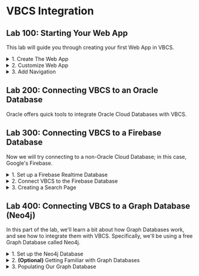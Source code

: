 # VBCS Integration

<h2> Lab 100: Starting Your Web App </h2>

This lab will guide you through creating your first Web App in VBCS. 
  
<details>
  <summary>1. Create The Web App</summary>

  <h3> Create Web App </h3> 

  Sign in to your Cloud Account. <br>
  ![](/images/1.png) <br>
  ![](/images/2.png) <br>
  <br>

  Navigate to Cloud Dashboard, then open the Visual Builder Service Console. If Visual Builder is not visible, click `Customize Dashboard`, then scroll to Visual Builder in the list and hit `Show`.<br>

  ![](/images/3.png) <br> <br>

  At the top right of the page, hit "Quick Starts". This will allow us to create the underlying infrastructure for VBCS at the same time that we create the VBCS instance rather than making them separately. Simply name the instance and then hit `Create`. If you don't care about configuring the database that your instance will run on, this is the way to go. 

  Alternatively, you can hit the `Customize` button on the top right. This would allow you to configure the database that is created. For the purpose of this lab, we'll stick to the default QuickStart configuration.

  ![](/images/5.png)<br><br>

  Next, download the generated SSH key and credentials in order to continue, which will allow you to access your instance.

  <br>![](/images/12.png)<br>
  <br>

  Your instance will take some time to provision. When it's ready, open the Visual Builder Home page.

  <br>![](/images/8.png)<br>
  <br>

  Now, we need to create a Visual Application. From the home page, hit `New` in the top right. 

  <br>![](/images/9.png)<br>
  <br>

  Name the application whatever you like; the Description is optional. 

  <br>![](/images/10.png)<br>
  <br>

  Your new Application should open automatically. On the left, hit the computer icon for `Web Apps`, then the plus sign to create a new Web App. Name it, then hit `Create`. 

  <br>![](/images/11.png)<br>
  <br>

  A blank page will open in the center, with a Components Bar to the left and a Customization Bar on the right.<br>
  
  ![](/images/14.png)<br>
  <br>
</details>

<details>
  <summary>2. Customize Web App</summary>
  
  <h3>Customize Web App </h3>
  
  Click on the `Design` view tab in the top right. Drag on an image component into the very top left corner of the page.<br>
  Click on it, then look on the right side go to the Data tab. Put in `https://png.icons8.com/color/1600/reflector-bulb.png` 
  for the source url. This image will act as our website's logo.<br> 
  
  As it is, the image size is bigger than what we'd expect for our logo, so let's resize it. 
  
  <br>![](/images/15.png)<br><br>
  
  Go to the `General` tab and set the `width` property to 150. Now that the image is resized, it looks much more fitting to be   our website's logo.<br>
  
  ![](/images/16.png)<br>
  <br>
  
  Next, drag on a `Heading` component one column to the right of the logo. Under the `General` tab inside the `Text` field,   
  enter whatever name you'd like your website to be called.<br>
  
  In the row below, drag over a tab bar. The tab bar defaults to three tabs, but we only need two for now. Hover over `Tab 3`   in the General tab, then hit the trash can icon. Rename the tabs `Home` and `Second Page`.<br>
  
  ![](/images/17.png)<br>
  ![](/images/1-17.5.png)<br>
  
  Drag and drop another Heading component, and fill in "Welcome to the Home page" for the text.<br>
  
  Let's say that we want to customize the color of the text that we just entered. Click on the Heading, go to the `All` 
  tab, then expand `General Attributes` and scroll down to the `Style` field. Enter in `color: #67aee5;`. The color 
  changes to a light blue. This is an easy way to customize the CSS for a specific component. <br>
  
  ![](/images/1-18.png)<br>
  <br>
  
  In addition, we can also edit the HTML and CSS code directly. Near the top right, hit the `Code` view for the page. <br>
  
  ![](/images/1-19.png)<br><br>
  
  To customize the tab bar, we'll first define some style. Simply paste this at the top of the Code page.<br>
  
  ```
  <style>
  .bright {
  background-color: #4286f4;
  border-style: groove;
  }
  .dull {
  background-color: #7790ba;
  border-style: groove;
  }
  </style>
  ```
  
  <br>
  We will add this style as div classes to our tabs, with dull being for the tab we are currently on, and bright being for 
  tabs we are not on.<br>

  ![](/images/1-20.png)<br><br>
  
  Back on the design tab, we can view changes we made to the tab bar. As demonstrated, you can code HTML and CSS for your web   app the way you would for any website, while also having the option to change it in the Design view, giving you much greater flexibility.<br>
  
  ![](/images/1-21.png)<br>
  <br>
  
 </details>
  
<details>
  <summary>3. Add Navigation</summary>

  <h3>Add Navigation </h3>

  In order for this tab bar to actually navigate the website, we need a second page to navigate <i>to</i>. We want to carry over the components from the first page to this home page (logo, title, navbar) so we'll go ahead and copy it. Go to the Web App heirarchy on the left, right click on main-start and hit `Duplicate`. Then rename the page `second-page`.<br>
  ![](/images/1-33.png)<br>
  <br>
  
  Switch which tab is dull and which tab is bright. Dull tabs represent the current page we're on. <br><br>
  ![](/images/1-23.png)<br>
  <br>
  
  On the Design view, change "Welcome to the Home Page" to say "Welcome to the Second Page". It should look like this.<br>
  ![](/images/1-24.png)<br>
  <br>
  
  Next, let's create some <i>events</i> and <i>action chains</i>. These will allow us to navigate to the second page and back 
  again whenever a specific tab is clicked, rather than the text itself.<br>
  
  Click on flow `main`, and hit the flag icon near the left to open up `Actions`. Creating an action chain at the flow level 
  allows us to reuse these components on each page.<br>
  
  ![](/images/25.png)<br>
  <br>
  
  Hit `+ Action Chain` to create a new action chain and call it something like `navigateHome`. <br>
  Drag and drop a Navigate component to the plus sign, then click `Select Target`.<br>
  
  ![](/images/26.png)<br>
  <br>
 
  Choose `Peer Page`, and then `main-start`.<br>
  
  ![](/images/27.png)<br>
  ![](/images/28.png)<br>
  <br>
  
  Repeat this process for a navigateSecondPage action chain, this time selecting second-page as target.<br>
  <br>
  
  Events need to be created at the page level, because the event that triggers your action happens on a particular page. Go     back to main-start and click on the bell icon near the left to go to Events. Hit `+ Event Listener`.
  
  ![](/images/29.png)<br>
  <br>
  
  Scroll down to "Other Events" and hit the plus sign. Call this something like `clickHomeTab`. When done, hit `Select`.<br>
  
  ![](/images/30.png)<br>
  <br>
  
  On the next page, select `navigateHome` for the action chain, then hit `Select`.<br>
  ![](/images/31.png)<br>
  <br>
  
  Repeat this process for creating cxckSecondTab and having it trigger navigateSecondPage.<br>
  Then, create these same events for second-page.<br>
  
  ![](/images/32.png)<br>
  <br>
  
  Last but not least, we want to connect these event listeners to be activated whenever our tabs are clicked. Go to Code view,   and add the onclick listener after the lid for both tabs. Enter
  
  ```
  <li id ="oj-tab-bar-XXXXXXXXX-X-tab-X" on-click="[[$listeners.eventName]]"
  ``` 
  
  where eventName is the name of your event for each tab (i.e., clickHomeTab and clickSecondTab). <br>
  
  ![](/images/1-34.png)<br>
  <br>
  
  Note that many components have an Events tab that allows you to create an event and action chain all in one click, but    
  because we want different parts of the tab bar to take us to different pages, we have to set them up manually.<br>
  The Events tab is very useful for things such as buttons, where you can quickly create an action for when the button is 
  clicked.<br><br>
  
  Finally, add the onclick listeners for the second page, and you should be good to go! You now have a functional website.<br>
  <br>
  
  Click on the play button in the top right to test your website, seeing that you can navigate between the two pages.<br>
  
  ![](/images/1-7.png)<br>
  <br>
</details>

<h2> Lab 200: Connecting VBCS to an Oracle Database </h2>

Oracle offers quick tools to integrate Oracle Cloud Databases with VBCS.

<h2> Lab 300: Connecting VBCS to a Firebase Database </h2>

Now we will try connecting to a non-Oracle Cloud Database; in this case, Google's Firebase. 
  
<details>
  <summary>1. Set up a Firebase Realtime Database</summary>
  
  <h3> Set up a Firebase Database </h3>

  Login to a google account and go to the [Firebase Website](https://firebase.google.com/products). Select Realtime Database.<br>
  ![](/images/3-1.png)<br>
  <br>
  Click "Visit Console" then "Add Project".
  ![](/images/3-2.png)<br>
  ![](/images/3-3.png)<br>
  <br>
  Choose a name, leave the default settings for location, make sure all three boxes are checked, then hit Create Project.<br>
  ![](/images/3-4.png)<br>
  <br>
  It will take 10 seconds or so to create, then the page should redirect you to your Database home page. Note that currently, there is no data in our database.<br>
  ![](/images/3-5.png)<br>
  <br>
  First thing we need to do is edit the security rules to allow read write access. Since this is just a test database, it doesn't need to be secure. Go to the Rules tab and simply change read and write to "true". For a real project, you would want more specific rules. Google has documentation on how to create more complex rules [here](https://firebase.google.com/docs/database/security). <br>
  ![](/images/3-12.png)<br>
  <br>
  Now, inside this GitHub repository, navigate to the "resources" directory and download the bookList.json file. Open it inside VCode or your preferred text editor. Note the structure is of several book objects identified by ISBN. <br>
  ![](/images/3-6.png)<br>
  <br>
  Go back to the Data tab of your Database. Near the top right, hit the three dots dropdown, then "Import JSON".<br>
  ![](/images/3-7.png)<br>
  <br>
  Import the bookList.json file.<br>
  ![](/images/3-8.png)<br>
  <br>
  Your database should populate with the information from the file.<br>
  ![](/images/3-9.png)<br>
  <br>
  To test that everything is set up correctly, enter the shown url for the Database /books.json into a browser.<br>
  ![](/images/3-10.png)<br>
  ```
  https://projectname-XXXXX.firebaseio.com/books.json
  ```
  A list of the books and all their info should be shown. <br>
  ![](/images/3-11.png)<br>
  <br>

  Sidenote: If the formatting of your data looks different, add the JSON Viewer extension to your Chrome browser: https://chrome.google.com/webstore/detail/json-viewer/gbmdgpbipfallnflgajpaliibnhdgobh?hl=en-US.

</details>

<details>
  <summary>2. Connect VBCS to the Firebase Database</summary>
  
<h3> Create New Page </h3>
  
First thing we want to do is create another page, this one called book-catalog, on which we will display our book descriptions and images. Right click on main-start and hit `Duplicate`, then right click on the copy to rename it `book-catalog`. On the Design view of the page, click on the "Welcome to the Home Page" heading, then hit the trash can icon in the bottom left of the right bar to delete the component.<br>
![](/images/3-25.png)<br>
<br>
Now we have to update the tab bar to include this new page. Go to the code view for the page and look for the "oj-tab-bar-XXXXXXXXX-X" item. Inside that you should see two oj-tab-bar-XXXXXXXXX-X-tab-X items. Copy the code for the first tab (the one with dull formatting) and paste it right below the code for the second tab. Rename the tab "Catalog" and change the listener to clickCatalogTab (though this event does not yet exist. Finally, change the first tab's style to bright, so only the third tab is dull.<br>
![](/images/3-26.png)<br>
<br>
You could have gone to customize the tab bar on the Design view and hit the plus sign to the right of the title `Tabs` in the customization bar, but this would not have copied the style or the listener.<br>
<br>
Repeat this process for the other pages, but on the other pages, the Catalog tab should have bright styling. <br>
![](/images/3-27.png)<br>
<br>  
Now we just need to create our action chain navigateCatalogPage (created at the flow level) and our event clickCatalogTab (created for each page) and we are good to go. Double check that you can navigate between all three pages.<br>
  
  <h3> Add HTML/CSS </h3>
  
  Now that our database has been set up, we'll need to connect it to VBCS. We'll be using this database information to populate one of our pages with images and descriptions of books, so the first thing we need to do is to come up with a layout of how we want our page to look. For this lab, we'll format the page with a left-side column to display book images and a right-side column to display the book information.<br>
  
  Let's create this layout by adding the HTML structure to our new book-catalog page. Navigate to the `Code` view of the page, and copy and paste this HTML code and add it at the very end:<br>

  ```
  <div class="row">
     <div class="column"> <div id="leftColumn"></div> </div>
     <div class="column"> <div id="rightColumn"></div> </div>
</div>
  ```
  <br>
  
  With the HTML in place, we can next add the css for the two columns to style them properly:
  
  ```
    .column {
      float: left;
      width: 35%;
  }

  .row:after {
      content: "";
      display: table;
      clear: both;
  }
  ```
  ![](/images/3-d1.png)<br>
  <br>
  
  With these 2 div objects properly set up, we'll be able to identify where the javascript should populate the images and descriptions. Let's move on to the actual Javascript.<br>
  
  <h3> Add the Javascript </h3>
  
VBCS requires that functions be written in a very particular way. You will see the base outline for this already here.<br>

![](/images/3-14.png)<br>
<br>

The outermost function will return a PageModule object to VBCS; it sends all of the module functions we create to VBCS so we can more easily access them in other components. Each module can be treated like a separate Javascript file.<br>

To define a module, use this format:
```
PageModule.prototype.functionName = function () { OUR CODE HERE };
```
Our functions will look like:
```
define([], function() {
  'use strict';

  var PageModule = function PageModule() {};
  PageModule.prototype.functionOne = function () { OUR CODE HERE };
  PageModule.prototype.functionTwo = function () { OUR CODE HERE };
  PageModule.prototype.functionThree = function () { OUR CODE HERE };

  return PageModule;
});
```
To get started, let's set up the module that will load the book descriptions. <br>
```
define([], function() {
  'use strict';

  var PageModule = function PageModule() {};
  
  PageModule.prototype.loadDescriptions = function () {
    //code here
  };

  return PageModule;
});
```
Then we want to grab the rightcolumn so that we can append elements to that part of the page. Put this in the "code here" section.
```
const app = document.getElementById('rightColumn');
```
Now we are ready to make our GET request to our database. Make sure to replace the url below with the url for your database.
```
var request = new XMLHttpRequest();
request.open('GET', 'https://projectname-XXXXXX.firebaseio.com/books.json', true);
```
We want to peform some actions once this request is made.
```
request.onload = function () {
  //actions to perform once request is made
}
```
Before we can do anything with the response, we have to parse it as a JSON. Put this code inside the request.onload function.
```
var data = JSON.parse(this.response);
```
Right below that, put this code. It will run desired actions if the request is a success, and return an error if there's a problem.
```
if (request.status >= 200 && request.status < 400) {
  //actions to perform on successful request
}
else {
  const errorMessage = document.createElement('marquee');
  errorMessage.textContent = "Request failed.";
  app.appendChild(errorMessage);
}
```
Next we are going to run through the children of the JSON response and add each entry as a line on our webpage. We'll also add a horizontal rule between each, and use a blank image to add some space between book descriptions.
```
      if (request.status >= 200 && request.status < 400) {
        Object.keys(data).forEach(result => {
          const line = document.createElement('hr');
          app.appendChild(line);
            
          const title = document.createElement('p');
          title.textContent = data[result].title;
          app.appendChild(title);
          const author = document.createElement('p');
          author.textContent = data[result].author;
          app.appendChild(author);
          const ISBN = document.createElement('p');
          ISBN.textContent = result;
          app.appendChild(ISBN);
          const genre = document.createElement('p');
          genre.textContent = data[result].genre;
          app.appendChild(genre);
          const published = document.createElement('p');
          published.textContent = data[result].publish_date;
          app.appendChild(published);
          const publisher = document.createElement('p');
          publisher.textContent = data[result].publisher;
          app.appendChild(publisher);
            
          const space = document.createElement('img');
          space.src = "https://i.imgur.com/gAYM6Ws.png?3";
          app.appendChild(space);
        });
      }
```
Finally, all together:
```
PageModule.prototype.loadDescriptions = function () {
            
      const app = document.getElementById('rightColumn');      

      var request = new XMLHttpRequest();
      request.open('GET', 'https://asset-bdf37.firebaseio.com/results.json', true);

      request.onload = function () {
        // Begin accessing JSON data here
        var data = JSON.parse(this.response);
        if (request.status >= 200 && request.status < 400) {
          Object.keys(data).forEach(result => {
            const line = document.createElement('hr');
            app.appendChild(line);
            
            const title = document.createElement('p');
            title.textContent = data[result].title;
            app.appendChild(title);
            const author = document.createElement('p');
            author.textContent = data[result].author;
            app.appendChild(author);
            const ISBN = document.createElement('p');
            ISBN.textContent = result;
            app.appendChild(ISBN);
            const genre = document.createElement('p');
            genre.textContent = data[result].genre;
            app.appendChild(genre);
            const published = document.createElement('p');
            published.textContent = data[result].publish_date;
            app.appendChild(published);
            const publisher = document.createElement('p');
            publisher.textContent = data[result].publisher;
            app.appendChild(publisher);
            
            const space = document.createElement('img');
            space.src = "https://i.imgur.com/gAYM6Ws.png?3";
            app.appendChild(space);
          });
        }
        else {
          const errorMessage = document.createElement('marquee');
          errorMessage.textContent = "Request failed.";
          app.appendChild(errorMessage);
        }
      }

      request.send();
    };
```
Careful with your brackets here; it's easy to get one too many or one too few. <br>

<h3>Calling the Module Function.</h3>

We want this function to be called whenever the page loads. Go to `Events` on the left sidebar for the Catalog page.<br>
Click `Create Event Listener`, then under `Lifecycle Events`, select `vbEnter`. This will be an event that runs whenever the page loads.<br>
![](/images/3-15.png)<br>
<br>
Hit the + sign next to Page Action Chains to create a new action chain. Name this runLoadDescriptions.<br>
![](/images/3-16.png)<br>
<br>
Click on the name of your event, then on the right side hit the link to open the action chain editor.<br>
![](/images/3-17.png)<br>
<br>
Drag "Call Module Function" onto the plus sign.<br>
![](/images/3-18.png)<br>
<br>
Select Module Function. You should see a Page Function named loadDescriptions in the list. Select it, and you should be good to go.<br>
![](/images/3-19.png)<br>
<br>
Test the page, and the books should appear on the Catalog page. <br>
![](/images/3-20.png)<br>
<br>
Now we are going to create our other module, loadImages. The process is basically the same, except we are appending images instead of text.<br>
Insert this code alongside the first module:
```
  PageModule.prototype.loadImages = function() {
    const app = document.getElementById('leftColumn');

    var request = new XMLHttpRequest();
    request.open('GET', 'https://asset-bdf37.firebaseio.com/results.json', true);

    request.onload = function () {
      // Begin accessing JSON data here
      var data = JSON.parse(this.response);
      if (request.status >= 200 && request.status < 400) {
        Object.keys(data).forEach(result => {
          const bookCovers = document.createElement('img');
          bookCovers.src = data[result].image_url;
          console.log(result);
          app.appendChild(bookCovers);
          const p = document.createElement('p');
          p.textContent = "\n";
          app.appendChild(p);
        });
      }
      else {
        const errorMessage = document.createElement('marquee');
        errorMessage.textContent = "Request failed.";
        app.appendChild(errorMessage);
      }
    }

    request.send();
  };
```
Add another action change under vbEnter, this one called `runLoadImages`. Set it up the same as runLoadDescriptions, with this one calling the loadImages module.<br>
<br>
Test the page one more time, and we should see the book covers to the left of the book descriptions. <br>
![](/images/3-21.png)<br>
<br>
Great job!

  
</details>

<details>
  <summary>3. Creating a Search Page </summary>
  
  <h3> Creating the Website's Search Functionality </h3>
  
  Let's review what we've done until this point. So far, we've built our web application, created a Firebase database and populated it with information, and wrote custom Javascript to extract data from our database URL. We invoked those functions and had them run at page load time, and we were able to display book images and descriptions on our catalog page. Great! But what if we want to display books based on a user search? That takes a bit of extra work. We'll need to first capture the user's input, and then parse our JSON object accordingly.<br>
  
  First create a third page for this website's search functionality. We'll call it "search". Duplicate `main-start` and rename the copy `search`.<br> 
Change "Welcome to the Home page." to say "Search". Drag and drop a `user input` box for the user to type in their search term, followed by a `button` for running that search. Click on the `Input Text` label and change it to say "Genre:". Let's also drag over a button to the right of the input text. Change the text of the button to "search".<br> 
 
 ![](/images/3-ds3.png)<br>
<br>

Note, however, that we only have three tabs; we need to make one more tab for the new page.<br>
Briefly,<br>
-Copy and paste code for a new tab in each page.<br>
-Change the tab name to "Search" and the onclick listener to clickSearchTab.<br>
-Create an action chain navigateSearchPage at the flow level.<br>
-Create an event listener on each page called clickSearchTab.<br>
Review Step 2. if you want more specific instructions. 

 ![](/images/3-30.png)<br>
<br>
 
  Now that we've finished our simple layout, we need to save the user's input into a variable. On the left side click the (x) icon to open up `Variables` page. Create a new variable and call it "genre".<br>
 
 ![](/images/david-search-5.png)<br>
<br>
 
 Go back to the search page and click on the text input box. Under `Data`, enter `{{ $page.variables.genre }}`. This saves the value that the user types into our genre variable.
 
 ![](/images/david-search-6.png)<br>
<br>
 
 Next, let's copy over the Javascript code. Under the `JS` tab of our catalog page, copy and paste the two slightly modified functions below onto our search page. 
 
 ```
   PageModule.prototype.loadDescriptions = function (inputGenre) { // our function now takes in a "genre" input

        const app = document.getElementById('rightColumn');      

        var request = new XMLHttpRequest();
        request.open('GET', 'https://asset-bdf37.firebaseio.com/results.json', true);

        request.onload = function () {
          // Begin accessing JSON data here
          var data = JSON.parse(this.response);
          if (request.status >= 200 && request.status < 400) {
            Object.keys(data).forEach(result => {     
              if(data[result].genre == inputGenre){ // we'll only want to display descriptions for a specific genre
                const line = document.createElement('hr');
                app.appendChild(line);

                const title = document.createElement('p');
                title.textContent = data[result].title;
                app.appendChild(title);
                const author = document.createElement('p');
                author.textContent = data[result].author;
                app.appendChild(author);
                const ISBN = document.createElement('p');
                ISBN.textContent = result;
                app.appendChild(ISBN);
                const genre = document.createElement('p');
                genre.textContent = data[result].genre;
                app.appendChild(genre);
                const published = document.createElement('p');
                published.textContent = data[result].publish_date;
                app.appendChild(published);
                const publisher = document.createElement('p');
                publisher.textContent = data[result].publisher;
                app.appendChild(publisher);

                const space = document.createElement('img');
                space.src = "https://i.imgur.com/gAYM6Ws.png?3";
                app.appendChild(space);
              }
            });
          }
          else {
            const errorMessage = document.createElement('marquee');
            errorMessage.textContent = "Request failed.";
            app.appendChild(errorMessage);
          }
        }
        request.send();
      }; 
 ```
 
 ```
   PageModule.prototype.loadImages = function(inputGenre) { // our function now takes in a "genre" input
        const app = document.getElementById('leftColumn');

        var request = new XMLHttpRequest();
        request.open('GET', 'https://asset-bdf37.firebaseio.com/results.json', true);

        request.onload = function () {
          // Begin accessing JSON data here
          var data = JSON.parse(this.response);
          if (request.status >= 200 && request.status < 400) {
            Object.keys(data).forEach(result => {
              if(data[result].genre == inputGenre){ // we'll only want to display images for a specific genre
                const bookCovers = document.createElement('img');
                bookCovers.src = data[result].image_url;
                console.log(result);
                app.appendChild(bookCovers);
                const p = document.createElement('p');
                p.textContent = "\n";
                app.appendChild(p);
              }
            });
          }
          else {
            const errorMessage = document.createElement('marquee');
            errorMessage.textContent = "Request failed.";
            app.appendChild(errorMessage);
          }
        }

        request.send();
      };
 ```
 
 ![](/images/david-search-7.png)<br>
<br>
 
 Now that we have our logic, let's bind this logic to an action. Under Designer view, click the Search button. Under the `Events` tab, click `New Event -> Quick Start Click`. 
 
 ![](/images/david-search-8.png)<br>
<br>
 
 An action chain window has popped up. Drag over a `Call Module Function`. Click `Select Module Function`. Under "Page Functions", select our `loadImages` function.<br>
 
 ![](/images/david-search-9.png)<br>
<br>

Recall that our function now takes in a paramter, so on the right side under `Input Paramters`, map `inputGenre` to our `Genre` variable. Click `save`.<br> 

![](/images/david-search-10.png)<br>
<br>

 Now perform the same steps for the `loadDescriptions` function (drag another module function in for the loadDescriptions function, and bind the paramters to the function). The end action chain should look like this: <br>

 ![](/images/david-search-11.png)<br>
<br>

 Let's test our page out. Click the `Live` button at the top right corner. Enter in `Fantasy` and hit search. Our website now loads all the books with the fantasy genre! <i>(If the search button displays at the bottom of the page instead of the top, re-order the left-column and right-column HTML divs to the end of your page HTML code).</i>
 
 ![](/images/3-ds12.png)<br>
<br>
 
Try hitting the search button again. Uh oh, looks like the page is getting populated with the same books every time someone hits search. 

![](/images/david-search-13.png)<br>
<br>

We'll fix this by first removing the book images/descriptions every time someone hits search before loading the new images/descriptions.<br>
 
 Go to the `js` tab, and paste in the following function that will clear the book images/descriptions:
 
 ```
  PageModule.prototype.resetPage = function () {
      const col1 = document.getElementById('leftColumn');
      const col2 = document.getElementById('rightColumn');
      while (col1.firstChild) { // while there are images, remove them
        col1.removeChild(col1.firstChild);
      }
      while (col2.firstChild) { // while there are descriptions, remove them
        col2.removeChild(col2.firstChild);
      }
    };
 ```
![](/images/david-search-14.png)<br>
<br>

With this new function added, navigate to our action chain that invokes the loadImage and loadDescription functions. Add a new `module function` that calls on the resetPage function.

![](/images/david-search-15.png)<br>
<br>

![](/images/david-search-16.png)<br>
<br>

![](/images/david-search-21.png)<br>
<br>

Now go back to the `Designer` view, click the submit button, and bind this action chain to whenever someone clicks the search button. There are now three actions within this action chain. One to remove any previous search results, one to load descriptions, and the last to load images.

![](/images/david-search-17.png)<br>
<br>

Try loading the page again. It works! We have now successfully implemented the search functionality.

</details>

<h2> Lab 400: Connecting VBCS to a Graph Database (Neo4j) </h2>

In this part of the lab, we'll learn a bit about how Graph Databases work, and see how to integrate them with VBCS. Specifically, we'll be using a free Graph Database called Neo4j.

<details>
  <summary>1. Set up the Neo4j Database </summary>
  
  <h3>Create the Neo4j Database </h3>
  
  Visit [Graphene DB](https://app.graphenedb.com/) and sign up for an account. Login to the dashboard, then click `Create Database`.
  
  ![](/images/david-gdb-1.png)<br>
<br>
  
  Select the free "Sandbox" tier.<br>
  
  ![](/images/david-gdb-2.png)<br>
<br>

  Give your database a name. Leave the default Neo4j Version as 3.4.9 and click `Create Database`.<br>

  ![](/images/david-gdb-3.png)<br>
<br>

  On the next page, a pop up should appear asking you to create a user. Click `Create user now`.<br>
  
  ![](/images/david-gdb-4.png)<br>
<br>

  Give your user a Label with no expiration date and click `Create User`.<br>
  
  ![](/images/david-gdb-5.png)<br>
<br>

  <b>Copy down your credentials. This is the only time you'll be able to see the password, so make a note of it.</b><br>
  
  ![](/images/david-gdb-6.png)<br>
<br>

  <h3>Populate the Database </h3>
  
  Under the main dashboard's Overview tab, under the Tools section, hit `Launch`. This will open a Neo4j Browser in another tab.<br>
  
  ![](/images/david-gdb-7.png)<br>
<br>

  On the top section of the page, we can write console commands to begin populating our database.<br>

  ![](/images/david-gdb-8.png)<br>
<br>

  Now that we have succesfully created our graph database as well as a user for it, we can learn a bit more on how they work.<br>
  
</details>

<details>
  <summary>2. <b>(Optional)</b> Getting Familiar with Graph Databases </summary><br>
  
  <b>Note</b>: You can skip this section and jump to the next if you are already know how graph databases work.
  
  In graph databases, there are `Nodes` and `Relationships`. Nodes are enclosed in parantheses to resemble circles, and relationships are described using arrows. For this example, we'll create a database of users, where each user can "follow" another user (think Instagram). Copy and paste this cypher statement (the graph database equivalent of sql statements in relational databases) in the top console bar:
  
  ```
  CREATE (userA:Person {name:"A"}) 
  CREATE (userB:Person {name:"B"}) 
  CREATE (userA)-[rel:FOLLOWS]->(userB) 
  return userA, userB, rel
  ```
  
  <b>Explanation</b>: In this code snippet, we are creating two users, identified by userA and userB, of type "Person" with an attribute called "name". After we have the two nodes created, we create a relationship identified by "rel" of type "FOLLOWS" between userA and userB.<br>
  
  ![](/images/david-gdb-9.png)<br>
<br>
  
  Notice that all nodes have a unique ID field (similar to primary keys in the relational database model).<br>
  
  ![](/images/david-gdb-10.png)<br>
<br>
  
  With 2 nodes and a relationship successfully created, let's create a 3rd node/relationship. Enter the following code snippet in the console:
  
  ```
  CREATE (userC:Person {name:"C"})
  CREATE (userA)-[rel:FOLLOWS]->(userC)
  return userA, userC, rel
  ```
  
  Uh oh, it looks like the A node showed up blank. Why is that? We created userA in the previous cypher statement, but because we are writing a separate cypher statement, it has no idea how to reference that userA. We have to actually find userA and userC first in order to use them correctly. 
  
  ```
  MATCH (userA:Person {name:"A"})
  MATCH (userC:Person {name:"C"})
  CREATE (userA)-[rel:FOLLOWS]->(userC)
  return userA, userC, rel
  ```
  
  Great! userA is now properly following userC. However, if we run `MATCH (n) RETURN (n)`, we'll see that there's an empty node following userC. To get rid of it, hover over the invisible node, grab its id and run `MATCH (n) where id(n) = # DETACH DELETE n` where # is the ID of the node.<br>
  
  <img><br>
  
  Now run this line of code to see all of our nodes/relationships so far: `MATCH (n) RETURN (n)`.
  
  Great! Everything looks correct. Now let's say we want userC to be followed by 5 other users. We could create 5 followers and then define their relationship with userC, but the easier approach would be to use a `FOREACH` loop:
  
  ```
  MATCH (userC:Person {name:"C"})
  FOREACH (followerName in ["follower1","follower2","follower3","follower4","follower5"] |
  CREATE (:Person {name: followerName})-[:FOLLOWS]->(userC))
  ```
  
  Notice that here in the relationship, we don't need to write `[rel:FOLLOWS]` because we don't need to return the relationship identifier.<br>
  
  If we want to view who follows userC:
  
  ```
  MATCH (cFollowers)-[:FOLLOWS]->(userC:Person {name:"C"})
  RETURN userC, cFollowers
  ```
  
  <img>
  
  Now that we've had a little practice with Neo4j and graph databases, let's jump into creating the actual data we'll use to mimic our "Instagram model". Reset the database with:
  
  ```
    MATCH (n) DETACH DELETE n
  ```
  
</details>

<details>
  <summary>3. Populating Our Graph Database </summary><br>
  <h3>Populating Our Graph Database</h3>
  
  Let's create a user temporarily identified by userA named Rachel Webb. Then, let's create some people that follow her:
  
  ```
  CREATE (userA:Person {name:"RachelWebb"})
  FOREACH (followerName in ["SamArcher", "AprilGold", "JacqueNoir", "BradHillman", "JaneDoe", "AngelinaGibbs",   "YukiTsukino","JohanLitwick","VelmaGarcia","PamelaSelzer"] |
  CREATE (:Person {name:followerName})-[:FOLLOWS]->(userA))
  ```
  
  View all the current nodes/relationships: `MATCH (n) RETURN (n)`.
  
  <img>
  
  Now that we have a person named Rachel Webb along with some people that follower her, let's give some of her followers their own followers: 
  
  ```
  MATCH (userB:Person {name:"SamArcher"})
  FOREACH (userName in ["BradHillman", "BobFlinstone", "JaneDoe"] |
  MERGE (userID:Person {name:userName})
  CREATE (userID)-[:FOLLOWS]->(userB))
  ```
  
  We just gave Sam Archer 3 more followers. In this code snippet, we use `MERGE` instead of `CREATE` since we want to create a relationship for an existing node. We would also use `MERGE` when our node doesn't exist yet and we need to create it at the time we run the cypher statement. userID is an arbitrary identifier we give to the creation of these new nodes when using the `MERGE` function.<br>
  
  Let's give a couple of Rachel Webb's followers more followers for a slightly more complex graph. Run these:
  
  ```
  MATCH (userC:Person {name:"AprilGold"})
  FOREACH (userName in ["RachelWebb", "BobFlinstone", "JaneDoe", "RajeshBishnoi", "JohanLitwick", "PamelaSelzer"] |
  MERGE (userID:Person {name:userName})
  CREATE (userID)-[:FOLLOWS]->(userC))
  ```
  
  ```
  MATCH (userD:Person {name:"JacqueNoir"})
  FOREACH (userName in ["MariaGomez", "JohanLitwick"] |
  MERGE (userID:Person {name:userName})
  CREATE (userID)-[:FOLLOWS]->(userD))
  ```
  
  ```
  MATCH (userE:Person {name:"MariaGomez"}) // MariaGomez isn't one of Rachel Webb's followers in the defined list
  FOREACH (userName in ["JacqueNoir"] |
  MERGE (userID:Person {name:userName})
  CREATE (userID)-[:FOLLOWS]->(userE))
  ```
 
  ```
  MATCH (userF:Person {name:"BradHillman"})
  FOREACH (userName in ["JaneDoe", "RajeshBishnoi"] |
  MERGE (userID:Person {name:userName})
  CREATE (userID)-[:FOLLOWS]->(userF))
  ```
 
  ```
  MATCH (userG:Person {name:"JaneDoe"})
  FOREACH (userName in ["BradHillman"] |
  MERGE (userID:Person {name:userName})
  CREATE (userID)-[:FOLLOWS]->(userG))
  ```
  
  This is plenty to work with, so let's assume that the rest of Rachel Webb's followers in the list have no followers of their own. Now let's run `MATCH (n) RETURN (n)` to see our graph:
  
  <img>
  
  
</details>
